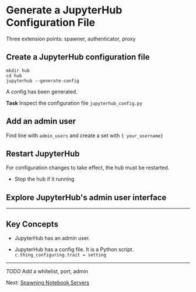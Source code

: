 # Generate a JupyterHub Configuration File

Three extension points: spawner, authenticator, proxy

## Create a JupyterHub configuration file

```
mkdir hub
cd hub
jupyterhub --generate-config
```

A config has been generated.

**Task** Inspect the configuration file `jupyterhub_config.py`

## Add an admin user

Find line with `admin_users` and create a set with `{ your_username}`

## Restart JupyterHub

For configuration changes to take effect, the hub must be restarted.

- Stop the hub if it running

## Explore JupyterHub's admin user interface


---

## Key Concepts

* JupyterHub has an admin user.

* JupyterHub has a config file. It is a Python script. `c.thing_configuring.trait = setting`

---

*TODO* Add a whitelist, port, admin

Next: [Spawning Notebook Servers](05-spawning-notebook-servers.md)
